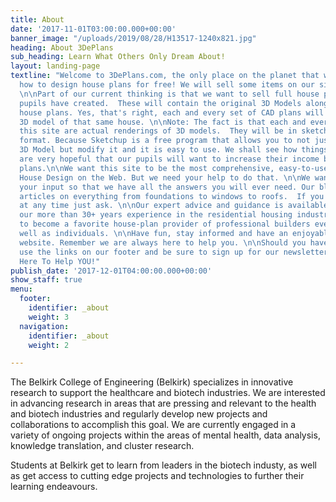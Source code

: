 ```yaml
---
title: About
date: '2017-11-01T03:00:00.000+00:00'
banner_image: "/uploads/2019/08/28/H13517-1240x821.jpg"
heading: About 3DePlans
sub_heading: Learn What Others Only Dream About!
layout: landing-page
textline: "Welcome to 3DePlans.com, the only place on the planet that will teach you
  how to design house plans for free! We will sell some items on our site in the future. 
  \n\nPart of our current thinking is that we want to sell full house plans that our
  pupils have created.  These will contain the original 3D Models along with the CAD
  house plans. Yes, that's right, each and every set of CAD plans will come with the
  3D model of that same house. \n\nNote: The fact is that each and every image on
  this site are actual renderings of 3D models.  They will be in sketchup (SKP) file
  format. Because Sketchup is a free program that allows you to not just view your
  3D Model but modify it and it is easy to use. We shall see how things go.  But we
  are very hopeful that our pupils will want to increase their income by selling their
  plans.\n\nWe want this site to be the most comprehensive, easy-to-use source for
  House Design on the Web. But we need your help to do that. \n\nWe want, no, need
  your input so that we have all the answers you will ever need. Our blog will have
  articles on everything from foundations to windows to roofs.  If you have questions
  at any time just ask. \n\nOur expert advice and guidance is available thanks to
  our more than 30+ years experience in the residential housing industry. \n\nWe hope
  to become a favorite house-plan provider of professional builders everywhere, as
  well as individuals. \n\nHave fun, stay informed and have an enjoyable time on our
  website. Remember we are always here to help you. \n\nShould you have any questions,
  use the links on our footer and be sure to sign up for our newsletter. \n\nWe Are
  Here To Help YOU!"
publish_date: '2017-12-01T04:00:00.000+00:00'
show_staff: true
menu:
  footer:
    identifier: _about
    weight: 3
  navigation:
    identifier: _about
    weight: 2

---
```

The Belkirk College of Engineering (Belkirk) specializes in innovative research to support the healthcare and biotech industries. We are interested in advancing research in areas that are pressing and relevant to the health and biotech industries and regularly develop new projects and collaborations to accomplish this goal. We are currently engaged in a variety of ongoing projects within the areas of mental health, data analysis, knowledge translation, and cluster research.

Students at Belkirk get to learn from leaders in the biotech industy, as well as get access to cutting edge projects and technologies to further their learning endeavours.
